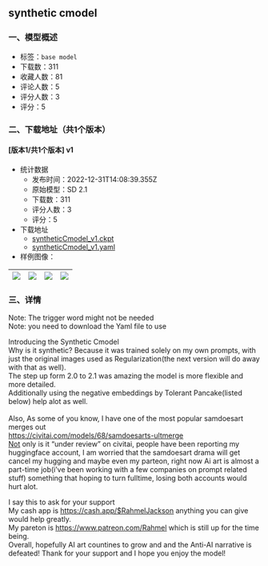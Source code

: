 ## synthetic cmodel
### 一、模型概述

- 标签：`base model`
- 下载数：311
- 收藏人数：81
- 评论人数：5
- 评分人数：3
- 评分：5

### 二、下载地址（共1个版本）

#### [版本1/共1个版本] v1

- 统计数据
  - 发布时间：2022-12-31T14:08:39.355Z
  - 原始模型：SD 2.1
  - 下载数：311
  - 评分人数：3
  - 评分：5
- 下载地址
  - [syntheticCmodel_v1.ckpt](https://civitai.com/api/download/models/3073)
  - [syntheticCmodel_v1.yaml](https://civitai.com/api/download/models/3073?type=Config&format=Other)
- 样例图像：

| <img src="https://image.civitai.com/xG1nkqKTMzGDvpLrqFT7WA/173e5558-6543-4326-a46f-477dc87ecc00/width=450/21492.jpeg" /> | <img src="https://image.civitai.com/xG1nkqKTMzGDvpLrqFT7WA/b52f88f9-5820-444c-a2d5-c0d8b6615200/width=450/21491.jpeg" /> | <img src="https://image.civitai.com/xG1nkqKTMzGDvpLrqFT7WA/e44250d7-6a90-4ba5-7d7d-b4d1317d2c00/width=450/21490.jpeg" /> | <img src="https://image.civitai.com/xG1nkqKTMzGDvpLrqFT7WA/4399b518-8716-4d08-e185-45ebfaeb6f00/width=450/21489.jpeg" /> |
| ---- | ---- | ---- | ---- |


### 三、详情
<p>Note: The trigger word might not be needed<br />Note: you need to download the Yaml file to use<br /></p><p>Introducing the Synthetic Cmodel<br />Why is it synthetic? Because it was trained solely on my own prompts, with just the original images used as Regularization(the next version will do away with that as well).<br />The step up form 2.0 to 2.1 was amazing the model is more flexible and more detailed.<br />Additionally using the negative embeddings by Tolerant Pancake(listed below) help alot as well.<br /><br />Also, As some of you know, I have one of the most popular samdoesart merges out<br /><a target="_blank" rel="ugc" href="https://civitai.com/models/68/samdoesarts-ultmerge￼Not"><u>https://civitai.com/models/68/samdoesarts-ultmerge</u><br />Not</a> only is it “under review” on civitai, people have been reporting my huggingface account, I am worried that the samdoesart drama will get cancel my hugging and maybe even my parteon, right now Ai art is almost a part-time job(i’ve been working with a few companies on prompt related stuff) something that hoping to turn fulltime, losing both accounts would hurt alot.</p><p>I say this to ask for your support<br />My cash app is <a target="_blank" rel="ugc" href="https://cash.app/$RahmelJackson"><u>https://cash.app/$RahmelJackson</u></a> anything you can give would help greatly.<br />My pareton is <a target="_blank" rel="ugc" href="https://www.patreon.com/Rahmel"><u>https://www.patreon.com/Rahmel</u></a> which is still up for the time being.<br />Overall, hopefully AI art countines to grow and and the Anti-AI narrative is defeated! Thank for your support and I hope you enjoy the model!</p>